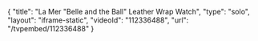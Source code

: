 {
    "title": "La Mer \"Belle and the Ball\" Leather Wrap Watch",
    "type": "solo",
    "layout": "iframe-static",
    "videoId": "112336488",
    "url": "\/tvpembed\/112336488"
}
